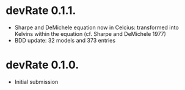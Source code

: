 # devRate 0.1.1.
* Sharpe and DeMichele equation now in Celcius: transformed into Kelvins within the equation (cf. Sharpe and DeMichele 1977)
* BDD update: 32 models and 373 entries

# devRate 0.1.0.
* Initial submission

